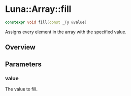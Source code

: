 # Luna::Array::fill

```c++
constexpr void fill(const _Ty &value)
```

Assigns every element in the array with the specified value. 

## Overview


## Parameters
### value
The value to fill. 

